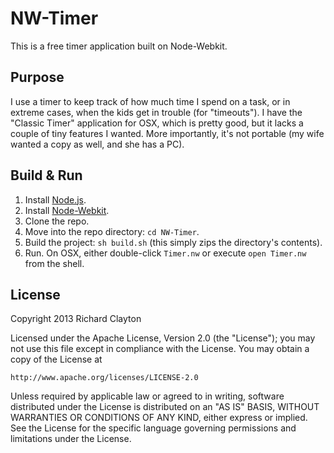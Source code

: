 # NW-Timer

This is a free timer application built on Node-Webkit.

## Purpose

I use a timer to keep track of how much time I spend on a task, or in extreme cases, when the kids get in trouble (for "timeouts").  I have the "Classic Timer" application for OSX, which is pretty good, but it lacks a couple of tiny features I wanted.  More importantly, it's not portable (my wife wanted a copy as well, and she has a PC).

## Build & Run

1.  Install [Node.js](http://nodejs.org/).
2.  Install [Node-Webkit](https://github.com/rogerwang/node-webkit).
3.  Clone the repo.
4.  Move into the repo directory: `cd NW-Timer`.
5.  Build the project: `sh build.sh` (this simply zips the directory's contents).
6.  Run.  On OSX, either double-click `Timer.nw` or execute `open Timer.nw` from the shell.

## License

Copyright 2013 Richard Clayton

Licensed under the Apache License, Version 2.0 (the "License");
you may not use this file except in compliance with the License.
You may obtain a copy of the License at

    http://www.apache.org/licenses/LICENSE-2.0

Unless required by applicable law or agreed to in writing, software
distributed under the License is distributed on an "AS IS" BASIS,
WITHOUT WARRANTIES OR CONDITIONS OF ANY KIND, either express or implied.
See the License for the specific language governing permissions and
limitations under the License.